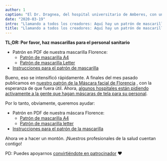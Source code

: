 ```yaml
---
author: 1
caption: "El Dr. Dragnea, del hospital universitario de Amberes, con una mascarilla Florence"
date: "2020-03-19"
intro: "Llamando a todos los creadores: Aquí hay un patrón de mascarilla en un PDF de una página, ve a hacer algunas y ayuda a vencer este bicho"
title: "Llamando a todos los creadores: Aquí hay un patrón de mascarilla en un PDF de una página, ve a hacer algunas y ayuda a vencer este bicho"
---
```



<Note>

**TL;DR: Por favor, haz mascarillas para el personal sanitario**


 - Patrón en PDF de nuestra mascarilla Florence:
   - [Patrón de mascarilla A4](/florence-facemask-freesewing.org.a4.pdf)
   - [Patrón de mascarilla Letter](/florence-facemask-freesewing.org.letter.pdf)
 - [Instrucciones para el patrón de mascarilla](/docs/designs/florence/instructions/)

</Note>

<YouTube id='VcQ69_ANsRA' />

Bueno, eso se intensificó rápidamente. A finales del mes pasado publicamos en [nuestro patrón de la Máscara facial de Florencia](/designs/florence/) , con la esperanza de que fuera útil. Ahora, [algunos hospitales están pidiendo activamente a la gente que hagan máscaras de tela para su personal](https://www.uza.be/mondmaskers).

Por lo tanto, obviamente, queremos ayudar:

 - Patrón en PDF de nuestra máscara Florence:
   - [Patrón de mascarilla A4](/florence-facemask-freesewing.org.a4.pdf)
   - [Patrón de mascarilla letter](/florence-facemask-freesewing.org.letter.pdf)
 - [Instrucciones para el patrón de la mascarilla](/docs/designs/florence/instructions/)

Ahora ve a hacer un montón. ¡Nuestros profesionales de la salud cuentan contigo!

<Note>

PD: Puedes apoyarnos [convirtiéndote en patrocinador](/patrons/join/) ❤
</Note>

